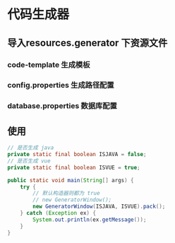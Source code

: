 # 代码生成器

## 导入resources.generator 下资源文件
### code-template 生成模板
### config.properties 生成路径配置
### database.properties 数据库配置

## 使用
```Java
// 是否生成 java
private static final boolean ISJAVA = false;
// 是否生成 vue
private static final boolean ISVUE = true;

public static void main(String[] args) {
    try {
        // 默认构造器则都为 true
        // new GeneratorWindow();
        new GeneratorWindow(ISJAVA, ISVUE).pack();
    } catch (Exception ex) {
        System.out.println(ex.getMessage());
    }
}